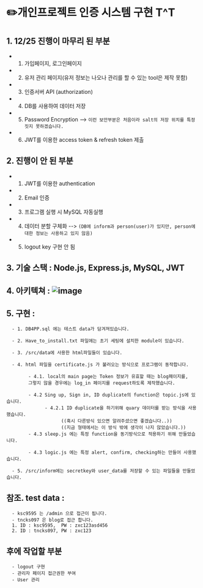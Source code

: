 # ✏️개인프로젝트 인증 시스템 구현 T^T


## 1. 12/25 진행이 마무리 된 부분
- 1. 가입페이지, 로그인페이지
- 2. 유저 관리 페이지(유저 정보는 나오나 관리를 할 수 있는 tool은 제작 못함)
- 3. 인증서버 API (authorization)
- 4. DB를 사용하여 데이터 저장
- 5. Password Encryption 
      --> `이런 보안부분은 처음이라 salt의 저장 위치를 특정짓지 못하겠습니다.`
- 6. JWT를 이용한 access token & refresh token 제출
## 2. 진행이 안 된 부분
- 1. JWT를 이용한 authentication
- 2. Email 인증 
- 3. 프로그램 실행 시 MySQL 자동실행
- 4. 데이터 분할 구체화  --> `(DB에 inform과 person(user)가 있지만, person에 대한 정보는 사용하고 있지 않음)`
- 5. logout key 구현 안 됨


## 3. 기술 스택 : Node.js, Express.js, MySQL, JWT

## 4. 아키텍쳐 : ![image](https://user-images.githubusercontent.com/68680106/209464685-38e3d7fb-d22f-4d77-8a25-1e077b99d22c.png)

## 5. 구현 : 
      - 1. DB4PP.sql 에는 테스트 data가 담겨져있습니다.

      - 2. Have_to_install.txt 파일에는 초기 세팅에 설치한 module이 있습니다.

      - 3. /src/data에 사용한 html파일들이 있습니다.

      - 4. html 파일을 certificate.js 가 불러오는 방식으로 프로그램이 동작합니다. 

            - 4.1. local의 main page는 Token 정보가 유효할 때는 blog페이지를, 
            그렇지 않을 경우에는 log_in 페이지를 request하도록 제작했습니다.

            - 4.2 Sing up, Sign in, ID duplicate의 function은 topic.js에 있습니다.
                  - 4.2.1 ID duplicate을 하기위해 quary 데이터를 받는 방식을 사용했습니다.
                        ((혹시 다른방식 있으면 알려주셨으면 좋겠습니다..))
                        ((지금 형태에서는 이 방식 밖에 생각이 나지 않았습니다.))
            - 4.3 sleep.js 에는 특정 function을 동기방식으로 적용하기 위해 만들었습니다.

            - 4.3 logic.js 에는 특정 alert, confirm, checking하는 만들어 사용했습니다.
      
      - 5. /src/inform에는 secretkey와 user_data를 저장할 수 있는 파일들을 만들었습니다. 

## 참조. test data : 
      - ksc9595 는 /admin 으로 접근이 됩니다.
      - tncks097 은 blog로 접근 합니다.
      1. ID : ksc9595,  PW : zxc123asd456
      2. ID : tncks097, PW : zxc123  

## **후에 작업할 부분**
      - logout 구현
      - 관리자 페이지 접근권한 부여
      - User 관리
